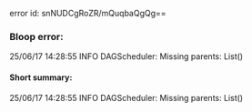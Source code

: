error id: snNUDCgRoZR/mQuqbaQgQg==
### Bloop error:

25/06/17 14:28:55 INFO DAGScheduler: Missing parents: List()
#### Short summary: 

25/06/17 14:28:55 INFO DAGScheduler: Missing parents: List()
